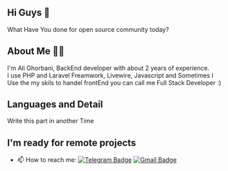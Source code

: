 ## Hi Guys 👋
What Have You done for open source community today?

## About Me 👨‍💻
I'm Ali Ghorbani, BackEnd developer with about 2 years of experience.
<br>
I use PHP and Laravel Freamwork, Livewire, Javascript and Sometimes I Use the my skils to handel frontEnd you can call me Full Stack Developer :)
<br>

## Languages and Detail
Write this part in another Time
    
## I'm ready for remote projects    
- 📫 How to reach me: 
[![Telegram Badge](https://img.shields.io/badge/-Telegram-blue?style=flat&logo=telegram&logoColor=white&link=https://t.me/alighorbani1381)](https://t.me/alighorbani1381)
[![Gmail Badge](https://img.shields.io/badge/-Gmail-red?style=flat&logo=gmail&logoColor=white&link=alighorbani20002@gmail.com)](mailto:alighorbani20002@gmail.com)

